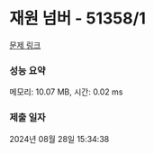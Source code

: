 # 재원 넘버 - 51358/1 

[문제 링크](https://level.goorm.io/exam/51358/%EC%9E%AC%EC%9B%90-%EB%84%98%EB%B2%84/quiz/1) 

### 성능 요약

메모리: 10.07 MB, 시간: 0.02 ms

### 제출 일자

2024년 08월 28일 15:34:38

